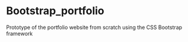 # Bootstrap_portfolio
Prototype of the portfolio website from scratch using the CSS Bootstrap framework
